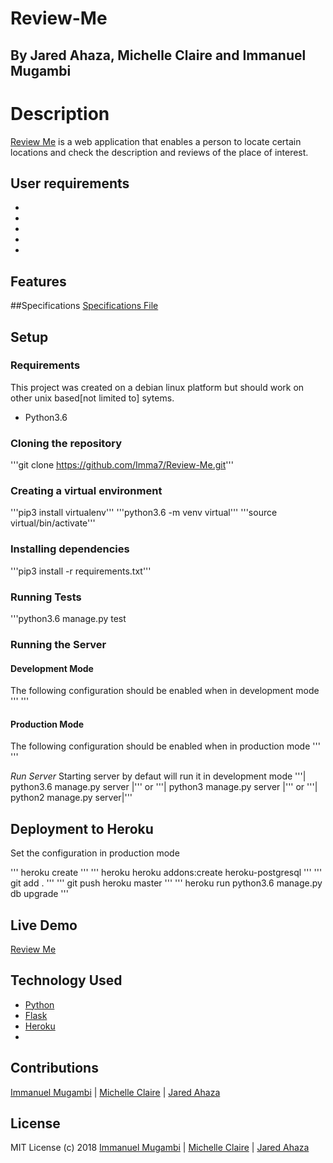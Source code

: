 # Review-Me

## By Jared Ahaza, Michelle Claire and Immanuel Mugambi

# Description
[Review Me](https://github.com/Imma7/Review-Me.git) is a web application that enables a person to locate certain locations and check the description and reviews of the place of interest. 

## User requirements
+ 
+ 
+ 
+ 
+ 

## Features

##Specifications
[Specifications File](https://github.com/Imma7/Review-Me/blob/master/specs.md)

## Setup


### Requirements
This project was created on a debian linux platform but should work on other unix based[not limited to] sytems.

+ Python3.6

### Cloning the repository 
'''git clone https://github.com/Imma7/Review-Me.git'''

### Creating a virtual environment
'''pip3 install virtualenv'''
'''python3.6 -m venv virtual'''
'''source virtual/bin/activate'''

### Installing dependencies
'''pip3 install -r requirements.txt'''

### Running Tests
'''python3.6 manage.py test

### Running the Server
#### Development Mode
The following configuration should be enabled when in development mode
''' '''

#### Production Mode
The following configuration should be enabled when in production mode
''' '''

*Run Server*
Starting server by defaut will run it in development mode
'''| python3.6 manage.py server |''' or '''| python3 manage.py server |''' or '''| python2 manage.py server|'''

## Deployment to Heroku
Set the configuration in production mode 

''' heroku create <app-name> '''
''' heroku heroku addons:create heroku-postgresql '''
''' git add . '''
''' git push heroku master '''
''' heroku run python3.6 manage.py db upgrade '''


## Live Demo
[Review Me]()

## Technology Used
+ [Python]()
+ [Flask]()
+ [Heroku]()
+ 

## Contributions
[Immanuel Mugambi](https://github.com/Imma7) | [Michelle Claire](https://github.com/Monroe100) | [Jared Ahaza](https://github.com/JaredAhaza)

## License
MIT License (c) 2018 [Immanuel Mugambi](https://github.com/Imma7) | [Michelle Claire](https://github.com/Monroe100) | [Jared Ahaza](https://github.com/JaredAhaza)